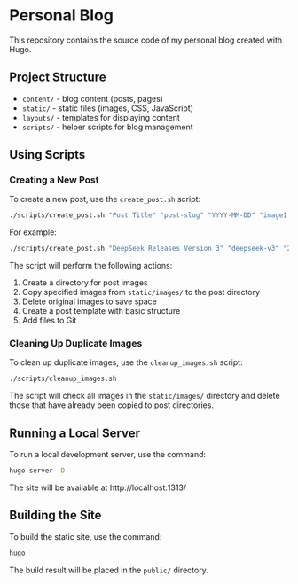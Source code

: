 # Personal Blog

This repository contains the source code of my personal blog created with Hugo.

## Project Structure

- `content/` - blog content (posts, pages)
- `static/` - static files (images, CSS, JavaScript)
- `layouts/` - templates for displaying content
- `scripts/` - helper scripts for blog management

## Using Scripts

### Creating a New Post

To create a new post, use the `create_post.sh` script:

```bash
./scripts/create_post.sh "Post Title" "post-slug" "YYYY-MM-DD" "image1.jpg,image2.jpg,..."
```

For example:

```bash
./scripts/create_post.sh "DeepSeek Releases Version 3" "deepseek-v3" "2024-12-30" "image1.jpg,image2.jpg"
```

The script will perform the following actions:
1. Create a directory for post images
2. Copy specified images from `static/images/` to the post directory
3. Delete original images to save space
4. Create a post template with basic structure
5. Add files to Git

### Cleaning Up Duplicate Images

To clean up duplicate images, use the `cleanup_images.sh` script:

```bash
./scripts/cleanup_images.sh
```

The script will check all images in the `static/images/` directory and delete those that have already been copied to post directories.

## Running a Local Server

To run a local development server, use the command:

```bash
hugo server -D
```

The site will be available at http://localhost:1313/

## Building the Site

To build the static site, use the command:

```bash
hugo
```

The build result will be placed in the `public/` directory.

